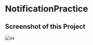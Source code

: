 # NotificationPractice
## Screenshot of this Project 
![ss](https://user-images.githubusercontent.com/30284431/31806203-118b33b8-b588-11e7-8814-d1204c4d9955.png)
